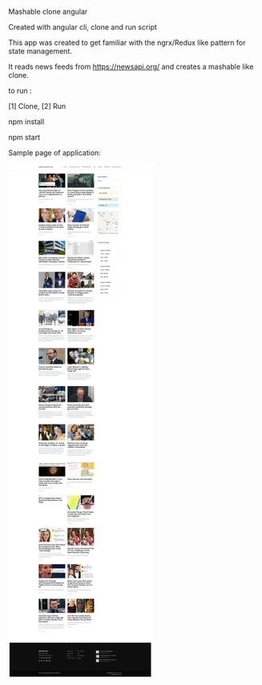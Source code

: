 Mashable clone angular

Created with angular cli,
clone and run script

This app was created to get familiar with the ngrx/Redux like  pattern for state management.

It reads news feeds from https://newsapi.org/ and creates a mashable like clone.

to run :

[1] Clone,
[2] Run

  npm install
  
  npm start 

Sample page of application:

![Sample Application Page](src/assets/img/sample-home.png)
